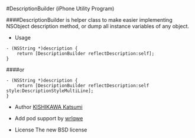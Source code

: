 
#DescriptionBuilder (iPhone Utility Program)

####DescriptionBuilder is helper class to make easier implementing NSObject description method, or dump all instance variables of any object. 

* Usage
```
- (NSString *)description {
    return [DescriptionBuilder reflectDescription:self];
}
```
####or
```
- (NSString *)description {
    return [DescriptionBuilder reflectDescription:self style:DescriptionStyleMultiLine];
}
```
* Author [KISHIKAWA Katsumi](http://d.hatena.ne.jp/KishikawaKatsumi/)

* Add pod support by [wrlqwe](https://www.github.com/wrlqwe)
* License
The new BSD license